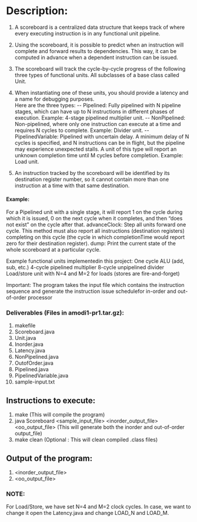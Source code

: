# Description:
1. A scoreboard is a centralized data structure that keeps track of where every executing instruction is in any functional unit pipeline.  
2. Using the scoreboard, it is possible to predict when an instruction will complete and forward results to dependencies.  This way, it can be computed in advance when a dependent instruction can be issued.

3. The scoreboard will track the cycle-by-cycle progress of the following three types of functional units. All subclasses of a base class called Unit.  
4. When instantiating one of these units, you should provide a latency and a name for debugging purposes.  
 Here are the three types:
 -- Pipelined:  Fully pipelined with N pipeline stages, which can have up to N instructions in different phases of execution.  		Example:  4-stage pipelined multiplier unit.
 -- NonPipelined:  Non-pipelined, where only one instruction can execute at a time and requires N cycles to complete.      	    Example:  Divider unit.
 -- PipelinedVariable:  Pipelined with uncertain delay.  A minimum delay of N cycles is specified, and N instructions can be in flight, but the pipeline may experience unexpected stalls. A unit of this type will report an unknown completion time until M cycles before completion.  Example:  Load unit.

5. An instruction tracked by the scoreboard will be identified by its destination register number, so it cannot contain more than one instruction at a time with that same destination.

#### Example:  
For a Pipelined unit with a single stage, it will report 1 on the cycle during which it is issued, 0 on the next cycle when it completes, and then “does not exist” on the cycle after that.
advanceClock:  Step all units forward one cycle.
This method must also report all instructions (destination registers) completing on this cycle (the cycle in which completionTime would report zero for their destination register).
dump:  Print the current state of the whole scoreboard at a particular cycle.

Example functional units implementedin this project:
One cycle ALU (add, sub, etc.)
4-cycle pipelined multiplier
8-cycle unpipelined divider
Load/store unit with N=4 and M=2 for loads (stores are fire-and-forget)

Important: The program takes the input file which contains the instruction sequence and generate the instruction issue schedulefor in-order and out-of-order processor

### Deliverables (Files in amodi1-pr1.tar.gz):
1. makefile
2. Scoreboard.java
3. Unit.java 
4. Inorder.java
5. Latency.java
6. NonPipelined.java
7. OutofOrder.java
8. Pipelined.java
9. PipelinedVariable.java
10. sample-input.txt

## Instructions to execute:
1. make 						       (This will compile the program)
2. java Scoreboard <sample_input_file> <inorder_output_file> <oo_output_file>  	(This will generate both the inorder and out-of-order output_file)
3. make clean 						(Optional : This will clean compiled .class files)

## Output of the program:
1. <inorder_output_file>
2. <oo_output_file>

### NOTE: 
For Load/Store, we have set N=4 and M=2 clock cycles. In case, we want to change it open the Latency.java and change LOAD_N and LOAD_M. 
